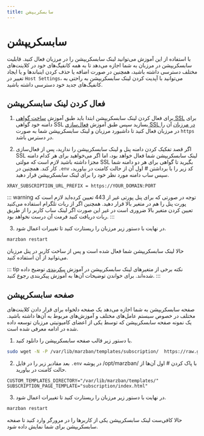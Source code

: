 ```yaml
---
title: سابسکریپشن
---
```



# سابسکریپشن

با استفاده از این آموزش می‌توانید لینک سابسکریپشن را در مرزبان فعال کنید. قابلیت سابسکریپشن در مرزبان به شما اجازه می‌دهد تا به همه کانفیگ‌های خود در کلاینت‌های مختلف دسترسی داشته باشید، همچنین در صورت اضافه یا حذف کردن اینباندها و یا ایجاد تغییر در `Host Settings`، می‌توانید با آپدیت کردن لینک سابسکریپشن به راحتی به کانفیگ‌های جدید خود دسترسی داشته باشید.

## فعال کردن لینک سابسکریپشن

1. برای فعال کردن لینک سابسکریپشن ابتدا باید طبق آموزش [ساخت گواهی SSL]( https://gozargah.github.io/marzban/examples/issue-ssl-certificate) برای دامنه خود گواهی SSL بسازید سپس طبق آموزش [فعال‌سازی SSL در مرزبان]( https://gozargah.github.io/marzban/examples/marzban-ssl) آن را در مرزبان فعال کنید تا داشبورد مرزبان و لینک سابسکریپشن شما به صورت `https` در دسترس باشد.

2. اگر قصد تفکیک کردن دامنه پنل و لینک سابسکریپشن را ندارید، پس از فعال‌سازی SSL لینک سابسکریپشن شما فعال خواهد بود، اما اگر می‌خواهید برای هر کدام دامنه مجزا داشته باشید لازم است که مولتی SSL بگیرید تا گواهی برای هر دو دامنه شما کار کند. همچنین در `.env` کد زیر را با برداشتن # اول آن از حالت کامنت در بیاورید، سپس ساب دامنه مورد نظر خود را برای لینک سابسکریپشن قرار دهید.

```env
XRAY_SUBSCRIPTION_URL_PREFIX = https://YOUR_DOMAIN:PORT
```

::: warning توجه 
در صورتی که برای پنل پورتی غیر از 443 تعیین کرده‌اید لازم است که پورت پنل را هم در متغیر بالا قرار دهید. همچنین اگر از ربات تلگرام استفاده می‌کنید تعیین کردن متغیر بالا ضروری است در غیر این صورت اگر لینک ساب کاربر را از طریق ربات دریافت کنید فرمت آن درست نخواهد بود.
:::

3. در نهایت با دستور زیر مرزبان را ریستارت کنید تا تغییرات اعمال شود.

```bash
marzban restart
```

حالا لینک سابسکریپشن شما فعال شده است و پس از ساخت کاربر در پنل مرزبان می‌توانید از آن استفاده کنید.

::: tip  نکته 
برخی از متغیرهای لینک سابسکریپشن در آموزش [پیکربندی](https://gozargah.github.io/marzban/docs/configuration) توضیح داده شده‌اند. برای خواندن توضیحات آن‌ها به آموزش پیکربندی رجوع کنید.
:::

## صفحه سابسکریپشن

 صفحه سابسکریپشن به شما اجازه می‌دهد یک صفحه دلخواه برای قرار دادن کلاینت‌های مختلف در خصوص سیستم عامل‌های مختلف و آموزش‌های مربوط به آن‌ها داشته باشید. یک نمونه صفحه سابسکریپشن که توسط یکی از اعضای کامیونیتی مرزبان توسعه داده شده در ادامه معرفی شده است.

1. با دستور زیر قالب صفحه سابسکریپشن را دانلود کنید.

```bash
sudo wget -N -P /var/lib/marzban/templates/subscription/  https://raw.githubusercontent.com/x0sina/marzban-sub/main/index.html
```

2. بعد مقادیر زیر را در فایل `.env` در پوشه /opt/marzban/ با پاک کردن # اول آن‌ها از حالت کامنت در بیاورید.

```env
CUSTOM_TEMPLATES_DIRECTORY="/var/lib/marzban/templates/"
SUBSCRIPTION_PAGE_TEMPLATE="subscription/index.html"
```

3. در نهایت با دستور زیر مرزبان را ریستارت کنید تا تغییرات اعمال شود.

```bash
marzban restart
```

حالا کافی‌ست لینک سابسکریپشن یکی از کاربر‌ها را در مرورگر وارد کنید تا صفحه سابسکریپشن برای شما نمایش داده شود.
